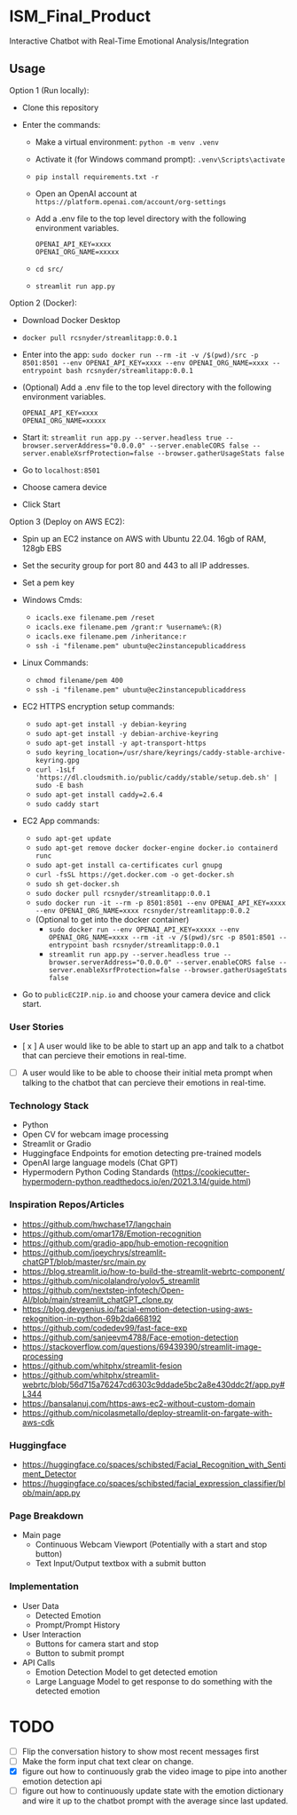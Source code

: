 # ISM_Final_Product

Interactive Chatbot with Real-Time Emotional Analysis/Integration

## Usage

Option 1 (Run locally):

- Clone this repository
- Enter the commands:

  - Make a virtual environment: `python -m venv .venv`
  - Activate it (for Windows command prompt): `.venv\Scripts\activate`
  - `pip install requirements.txt -r`
  - Open an OpenAI account at `https://platform.openai.com/account/org-settings`
  - Add a .env file to the top level directory with the following environment variables.

    ```
    OPENAI_API_KEY=xxxx
    OPENAI_ORG_NAME=xxxxx
    ```

  - `cd src/`
  - `streamlit run app.py`

Option 2 (Docker):

- Download Docker Desktop
- `docker pull rcsnyder/streamlitapp:0.0.1`
- Enter into the app: `sudo docker run --rm -it -v /$(pwd)/src -p 8501:8501 --env OPENAI_API_KEY=xxxx --env OPENAI_ORG_NAME=xxxx --entrypoint bash rcsnyder/streamlitapp:0.0.1`
- (Optional) Add a .env file to the top level directory with the following environment variables.

  ```
  OPENAI_API_KEY=xxxx
  OPENAI_ORG_NAME=xxxxx

  ```

- Start it: `streamlit run app.py --server.headless true --browser.serverAddress="0.0.0.0" --server.enableCORS false --server.enableXsrfProtection=false --browser.gatherUsageStats false`
- Go to `localhost:8501`
- Choose camera device
- Click Start

Option 3 (Deploy on AWS EC2):

- Spin up an EC2 instance on AWS with Ubuntu 22.04. 16gb of RAM, 128gb EBS
- Set the security group for port 80 and 443 to all IP addresses.
- Set a pem key
- Windows Cmds:
  - `icacls.exe filename.pem /reset`
  - `icacls.exe filename.pem /grant:r %username%:(R)`
  - `icacls.exe filename.pem /inheritance:r`
  - `ssh -i "filename.pem" ubuntu@ec2instancepublicaddress`
- Linux Commands:
  - `chmod filename/pem 400`
  - `ssh -i "filename.pem" ubuntu@ec2instancepublicaddress`
- EC2 HTTPS encryption setup commands:
  - `sudo apt-get install -y debian-keyring`
  - `sudo apt-get install -y debian-archive-keyring`
  - `sudo apt-get install -y apt-transport-https`
  - `sudo keyring_location=/usr/share/keyrings/caddy-stable-archive-keyring.gpg`
  - `curl -1sLf 'https://dl.cloudsmith.io/public/caddy/stable/setup.deb.sh' | sudo -E bash`
  - `sudo apt-get install caddy=2.6.4`
  - `sudo caddy start`
- EC2 App commands:

  - `sudo apt-get update`
  - `sudo apt-get remove docker docker-engine docker.io containerd runc`
  - `sudo apt-get install ca-certificates curl gnupg`
  - `curl -fsSL https://get.docker.com -o get-docker.sh`
  - `sudo sh get-docker.sh`
  - `sudo docker pull rcsnyder/streamlitapp:0.0.1`
  - `sudo docker run -it --rm -p 8501:8501 --env OPENAI_API_KEY=xxxx --env OPENAI_ORG_NAME=xxxx rcsnyder/streamlitapp:0.0.2`
  - (Optional to get into the docker container)
    - `sudo docker run --env OPENAI_API_KEY=xxxxx --env OPENAI_ORG_NAME=xxxx --rm -it -v /$(pwd)/src -p 8501:8501 --entrypoint bash rcsnyder/streamlitapp:0.0.1`
    - `streamlit run app.py --server.headless true --browser.serverAddress="0.0.0.0" --server.enableCORS false --server.enableXsrfProtection=false --browser.gatherUsageStats false`

- Go to `publicEC2IP.nip.io` and choose your camera device and click start.

### User Stories

- [ x ] A user would like to be able to start up an app and talk to a chatbot that can percieve their emotions in real-time.
- [ ] A user would like to be able to choose their initial meta prompt when talking to the chatbot that can percieve their emotions in real-time.

### Technology Stack

- Python
- Open CV for webcam image processing
- Streamlit or Gradio
- Huggingface Endpoints for emotion detecting pre-trained models
- OpenAI large language models (Chat GPT)
- Hypermodern Python Coding Standards (<https://cookiecutter-hypermodern-python.readthedocs.io/en/2021.3.14/guide.html>)

### Inspiration Repos/Articles

- <https://github.com/hwchase17/langchain>
- <https://github.com/omar178/Emotion-recognition>
- <https://github.com/gradio-app/hub-emotion-recognition>
- <https://github.com/joeychrys/streamlit-chatGPT/blob/master/src/main.py>
- <https://blog.streamlit.io/how-to-build-the-streamlit-webrtc-component/>
- <https://github.com/nicolalandro/yolov5_streamlit>
- <https://github.com/nextstep-infotech/Open-AI/blob/main/streamlit_chatGPT_clone.py>
- <https://blog.devgenius.io/facial-emotion-detection-using-aws-rekognition-in-python-69b2da668192>
- <https://github.com/codedev99/fast-face-exp>
- <https://github.com/sanjeevm4788/Face-emotion-detection>
- <https://stackoverflow.com/questions/69439390/streamlit-image-processing>
- <https://github.com/whitphx/streamlit-fesion>
- <https://github.com/whitphx/streamlit-webrtc/blob/56d715a76247cd6303c9ddade5bc2a8e430ddc2f/app.py#L344>
- <https://bansalanuj.com/https-aws-ec2-without-custom-domain>
- <https://github.com/nicolasmetallo/deploy-streamlit-on-fargate-with-aws-cdk>

### Huggingface

- <https://huggingface.co/spaces/schibsted/Facial_Recognition_with_Sentiment_Detector>
- <https://huggingface.co/spaces/schibsted/facial_expression_classifier/blob/main/app.py>

### Page Breakdown

- Main page
  - Continuous Webcam Viewport (Potentially with a start and stop button)
  - Text Input/Output textbox with a submit button

### Implementation

- User Data
  - Detected Emotion
  - Prompt/Prompt History
- User Interaction
  - Buttons for camera start and stop
  - Button to submit prompt
- API Calls
  - Emotion Detection Model to get detected emotion
  - Large Language Model to get response to do something with the detected emotion

# TODO

- [ ] Flip the conversation history to show most recent messages first
- [ ] Make the form input chat text clear on change.
- [x] figure out how to continuously grab the video image to pipe into another emotion detection api
- [ ] figure out how to continuously update state with the emotion dictionary and wire it up to the chatbot prompt with the average since last updated.
